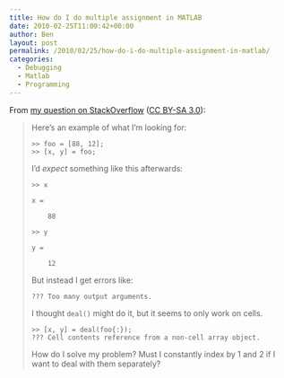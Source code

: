 ```yaml
---
title: How do I do multiple assignment in MATLAB
date: 2010-02-25T11:00:42+00:00
author: Ben
layout: post
permalink: /2010/02/25/how-do-i-do-multiple-assignment-in-matlab/
categories:
  - Debugging
  - Matlab
  - Programming
---
```

From [my question on StackOverflow](http://stackoverflow.com/questions/2337126/how-do-i-do-multiple-assignment-in-matlab) ([CC BY-SA 3.0](http://creativecommons.org/licenses/by-sa/3.0/)):

> Here&#8217;s an example of what I&#8217;m looking for:
>
>     >> foo = [88, 12];
>     >> [x, y] = foo;
>
> I&#8217;d _expect_ something like this afterwards:
>
>     >> x
>     
>     x =
>     
>         88
>     
>     >> y
>     
>     y =
>     
>         12
>
> But instead I get errors like:
>
> ```
> ??? Too many output arguments.
> ```
>
> I thought `deal()` might do it, but it seems to only work on cells.
>
> ```
> >> [x, y] = deal(foo{:});
> ??? Cell contents reference from a non-cell array object.
> ```
>
> How do I solve my problem? Must I constantly index by 1 and 2 if I want to deal with them separately?
